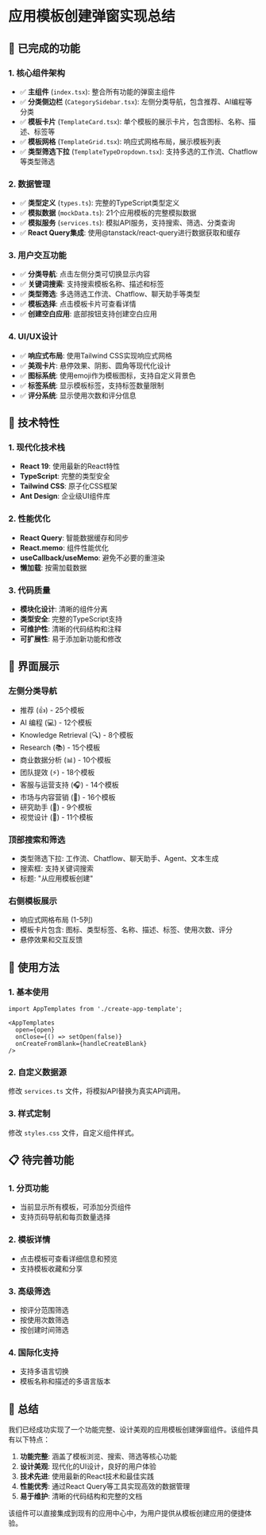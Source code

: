 # 应用模板创建弹窗实现总结

## 🎯 已完成的功能

### 1. 核心组件架构
- ✅ **主组件** (`index.tsx`): 整合所有功能的弹窗主组件
- ✅ **分类侧边栏** (`CategorySidebar.tsx`): 左侧分类导航，包含推荐、AI编程等分类
- ✅ **模板卡片** (`TemplateCard.tsx`): 单个模板的展示卡片，包含图标、名称、描述、标签等
- ✅ **模板网格** (`TemplateGrid.tsx`): 响应式网格布局，展示模板列表
- ✅ **类型筛选下拉** (`TemplateTypeDropdown.tsx`): 支持多选的工作流、Chatflow等类型筛选

### 2. 数据管理
- ✅ **类型定义** (`types.ts`): 完整的TypeScript类型定义
- ✅ **模拟数据** (`mockData.ts`): 21个应用模板的完整模拟数据
- ✅ **模拟服务** (`services.ts`): 模拟API服务，支持搜索、筛选、分类查询
- ✅ **React Query集成**: 使用@tanstack/react-query进行数据获取和缓存

### 3. 用户交互功能
- ✅ **分类导航**: 点击左侧分类可切换显示内容
- ✅ **关键词搜索**: 支持搜索模板名称、描述和标签
- ✅ **类型筛选**: 多选筛选工作流、Chatflow、聊天助手等类型
- ✅ **模板选择**: 点击模板卡片可查看详情
- ✅ **创建空白应用**: 底部按钮支持创建空白应用

### 4. UI/UX设计
- ✅ **响应式布局**: 使用Tailwind CSS实现响应式网格
- ✅ **美观卡片**: 悬停效果、阴影、圆角等现代化设计
- ✅ **图标系统**: 使用emoji作为模板图标，支持自定义背景色
- ✅ **标签系统**: 显示模板标签，支持标签数量限制
- ✅ **评分系统**: 显示使用次数和评分信息

## 🚀 技术特性

### 1. 现代化技术栈
- **React 19**: 使用最新的React特性
- **TypeScript**: 完整的类型安全
- **Tailwind CSS**: 原子化CSS框架
- **Ant Design**: 企业级UI组件库

### 2. 性能优化
- **React Query**: 智能数据缓存和同步
- **React.memo**: 组件性能优化
- **useCallback/useMemo**: 避免不必要的重渲染
- **懒加载**: 按需加载数据

### 3. 代码质量
- **模块化设计**: 清晰的组件分离
- **类型安全**: 完整的TypeScript支持
- **可维护性**: 清晰的代码结构和注释
- **可扩展性**: 易于添加新功能和修改

## 📱 界面展示

### 左侧分类导航
- 推荐 (👍) - 25个模板
- AI 编程 (💻) - 12个模板
- Knowledge Retrieval (🔍) - 8个模板
- Research (📚) - 15个模板
- 商业数据分析 (📊) - 10个模板
- 团队提效 (⚡) - 18个模板
- 客服与运营支持 (🎧) - 14个模板
- 市场与内容营销 (📢) - 16个模板
- 研究助手 (🔬) - 9个模板
- 视觉设计 (🎨) - 11个模板

### 顶部搜索和筛选
- 类型筛选下拉: 工作流、Chatflow、聊天助手、Agent、文本生成
- 搜索框: 支持关键词搜索
- 标题: "从应用模板创建"

### 右侧模板展示
- 响应式网格布局 (1-5列)
- 模板卡片包含: 图标、类型标签、名称、描述、标签、使用次数、评分
- 悬停效果和交互反馈

## 🔧 使用方法

### 1. 基本使用
```tsx
import AppTemplates from './create-app-template';

<AppTemplates
  open={open}
  onClose={() => setOpen(false)}
  onCreateFromBlank={handleCreateBlank}
/>
```

### 2. 自定义数据源
修改 `services.ts` 文件，将模拟API替换为真实API调用。

### 3. 样式定制
修改 `styles.css` 文件，自定义组件样式。

## 📋 待完善功能

### 1. 分页功能
- 当前显示所有模板，可添加分页组件
- 支持页码导航和每页数量选择

### 2. 模板详情
- 点击模板可查看详细信息和预览
- 支持模板收藏和分享

### 3. 高级筛选
- 按评分范围筛选
- 按使用次数筛选
- 按创建时间筛选

### 4. 国际化支持
- 支持多语言切换
- 模板名称和描述的多语言版本

## 🎉 总结

我们已经成功实现了一个功能完整、设计美观的应用模板创建弹窗组件。该组件具有以下特点：

1. **功能完整**: 涵盖了模板浏览、搜索、筛选等核心功能
2. **设计美观**: 现代化的UI设计，良好的用户体验
3. **技术先进**: 使用最新的React技术和最佳实践
4. **性能优秀**: 通过React Query等工具实现高效的数据管理
5. **易于维护**: 清晰的代码结构和完整的文档

该组件可以直接集成到现有的应用中心中，为用户提供从模板创建应用的便捷体验。
